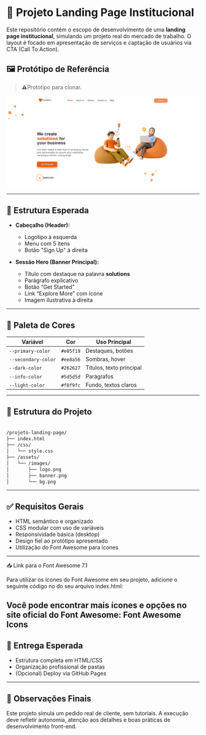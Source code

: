 

# 💼 Projeto Landing Page Institucional

Este repositório contém o escopo de desenvolvimento de uma **landing page institucional**, simulando um projeto real do mercado de trabalho. O layout é focado em apresentação de serviços e captação de usuários via CTA (Call To Action).

## 🖼️ Protótipo de Referência

> ⚠️Prototipo para clonar.

![Preview do Layout](./image.png)

---

## 📌 Estrutura Esperada

- **Cabeçalho (Header):**
  - Logotipo à esquerda
  - Menu com 5 itens
  - Botão "Sign Up" à direita

- **Sessão Hero (Banner Principal):**
  - Título com destaque na palavra **solutions**
  - Parágrafo explicativo
  - Botão “Get Started”
  - Link “Explore More” com ícone
  - Imagem ilustrativa à direita

---

## 🎨 Paleta de Cores

| Variável            | Cor       | Uso Principal            |
|---------------------|-----------|--------------------------|
| `--primary-color`   | `#e85f19` | Destaques, botões        |
| `--secondary-color` | `#ee8a56` | Sombras, hover           |
| `--dark-color`      | `#262627` | Títulos, texto principal |
| `--info-color`      | `#5d5d5d` | Parágrafos               |
| `--light-color`     | `#f8f9fc` | Fundo, textos claros     |

---

## 🧱 Estrutura do Projeto

```

/projeto-landing-page/
├── index.html
├── /css/
│   └── style.css
├── /assets/
│   └── /images/
│       ├── logo.png
│       ├── banner.png
│       └── bg.png

```

---

## ✅ Requisitos Gerais

- HTML semântico e organizado
- CSS modular com uso de variáveis
- Responsividade básica (desktop)
- Design fiel ao protótipo apresentado
- Utilização do Font Awesome para ícones

---
📥 Link para o Font Awesome 7.1

Para utilizar os ícones do Font Awesome em seu projeto, adicione o seguinte código no <head> do seu arquivo index.html:

<!-- Font Awesome 7.1 -->
<link rel="stylesheet" href="https://cdnjs.cloudflare.com/ajax/libs/font-awesome/7.1.0/css/all.min.css">


Você pode encontrar mais ícones e opções no site oficial do Font Awesome: Font Awesome Icons
---
## 📌 Entrega Esperada

- Estrutura completa em HTML/CSS
- Organização profissional de pastas
- (Opcional) Deploy via GitHub Pages

---

## 📎 Observações Finais

Este projeto simula um pedido real de cliente, sem tutoriais. A execução deve refletir autonomia, atenção aos detalhes e boas práticas de desenvolvimento front-end.





